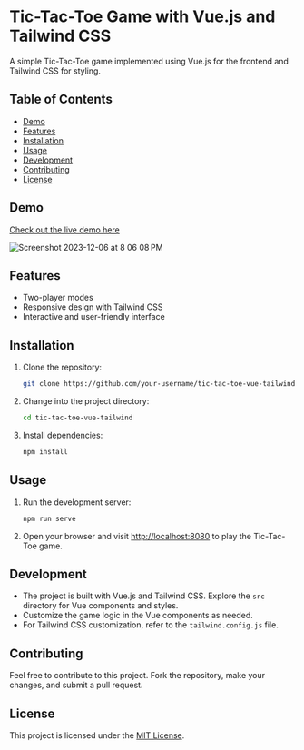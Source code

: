 # Tic-Tac-Toe Game with Vue.js and Tailwind CSS

A simple Tic-Tac-Toe game implemented using Vue.js for the frontend and Tailwind CSS for styling.

## Table of Contents

- [Demo](#demo)
- [Features](#features)
- [Installation](#installation)
- [Usage](#usage)
- [Development](#development)
- [Contributing](#contributing)
- [License](#license)

## Demo

[Check out the live demo here](https://tic-tac-toe-vue-js.netlify.app)

![Screenshot 2023-12-06 at 8 06 08 PM](https://github.com/Saty-am02/tictactoe-vue/assets/88832726/fffaf6ca-90f2-49ab-af02-b275a6240daf)

## Features

- Two-player modes
- Responsive design with Tailwind CSS
- Interactive and user-friendly interface

## Installation

1. Clone the repository:

    ```bash
    git clone https://github.com/your-username/tic-tac-toe-vue-tailwind.git
    ```

2. Change into the project directory:

    ```bash
    cd tic-tac-toe-vue-tailwind
    ```

3. Install dependencies:

    ```bash
    npm install
    ```

## Usage

1. Run the development server:

    ```bash
    npm run serve
    ```

2. Open your browser and visit [http://localhost:8080](http://localhost:8080) to play the Tic-Tac-Toe game.

## Development

- The project is built with Vue.js and Tailwind CSS. Explore the `src` directory for Vue components and styles.
- Customize the game logic in the Vue components as needed.
- For Tailwind CSS customization, refer to the `tailwind.config.js` file.

## Contributing

Feel free to contribute to this project. Fork the repository, make your changes, and submit a pull request.

## License

This project is licensed under the [MIT License](LICENSE).
